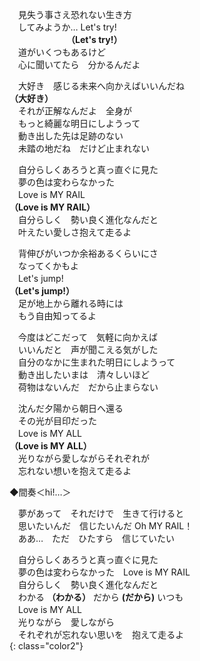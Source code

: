 　見失う事さえ恐れない生き方  
　してみようか…  Let's try!    
　　　　　　　**（Let's try!）**  
　道がいくつもあるけど  
　心に聞いてたら　分かるんだよ

　大好き　感じる未来へ向かえばいいんだね  
**（大好き）**  
　それが正解なんだよ　全身が  
　もっと綺麗な明日にしようって  
　動き出した先は足跡のない  
　未踏の地だね　だけど止まれない

　自分らしくあろうと真っ直ぐに見た  
　夢の色は変わらなかった  
　Love is MY RAIL  
**（Love is MY RAIL）**  
　自分らしく　勢い良く進化なんだと  
　叶えたい愛しさ抱えて走るよ

　背伸びがいつか余裕あるくらいにさ  
　なってくかもよ  
　Let's jump!  
**（Let's jump!）**  
　足が地上から離れる時には  
　もう自由知ってるよ

　今度はどこだって　気軽に向かえば  
　いいんだと　声が聞こえる気がした  
　自分のなかに生まれた明日にしようって  
　動き出したいまは　清々しいほど  
　荷物はないんだ　だから止まらない

　沈んだ夕陽から朝日へ還る  
　その光が目印だった  
　Love is MY ALL  
**（Love is MY ALL）**  
　光りながら愛しながらそれぞれが  
　忘れない想いを抱えて走るよ

◆間奏＜hi!…＞

　夢があって　それだけで　生きて行けると  
　思いたいんだ　信じたいんだ Oh MY RAIL！  
　ああ…　ただ　ひたすら　信じていたい

　自分らしくあろうと真っ直ぐに見た  
　夢の色は変わらなかった　Love is MY RAIL  
　自分らしく　勢い良く進化なんだと  
　わかる **（わかる）** だから **(だから)** いつも  
　Love is MY ALL    
　光りながら　愛しながら  
　それぞれが忘れない思いを　抱えて走るよ  
{: class="color2"}
